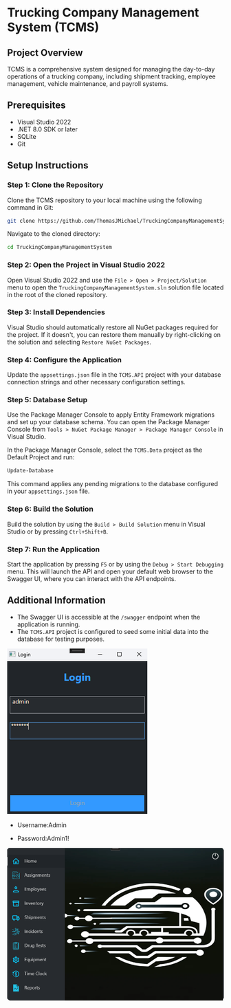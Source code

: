# Trucking Company Management System (TCMS)

## Project Overview

TCMS is a comprehensive system designed for managing the day-to-day operations of a trucking company, including shipment tracking, employee management, vehicle maintenance, and payroll systems.

## Prerequisites

- Visual Studio 2022
- .NET 8.0 SDK or later
- SQLite
- Git

## Setup Instructions

### Step 1: Clone the Repository

Clone the TCMS repository to your local machine using the following command in Git:

```sh
git clone https://github.com/ThomasJMichael/TruckingCompanyManagementSystem.git
```

Navigate to the cloned directory:

```sh
cd TruckingCompanyManagementSystem
```

### Step 2: Open the Project in Visual Studio 2022

Open Visual Studio 2022 and use the `File > Open > Project/Solution` menu to open the `TruckingCompanyManagementSystem.sln` solution file located in the root of the cloned repository.

### Step 3: Install Dependencies

Visual Studio should automatically restore all NuGet packages required for the project. If it doesn't, you can restore them manually by right-clicking on the solution and selecting `Restore NuGet Packages`.

### Step 4: Configure the Application

Update the `appsettings.json` file in the `TCMS.API` project with your database connection strings and other necessary configuration settings.

### Step 5: Database Setup

Use the Package Manager Console to apply Entity Framework migrations and set up your database schema. You can open the Package Manager Console from `Tools > NuGet Package Manager > Package Manager Console` in Visual Studio.

In the Package Manager Console, select the `TCMS.Data` project as the Default Project and run:

```sh
Update-Database
```

This command applies any pending migrations to the database configured in your `appsettings.json` file.

### Step 6: Build the Solution

Build the solution by using the `Build > Build Solution` menu in Visual Studio or by pressing `Ctrl+Shift+B`.

### Step 7: Run the Application

Start the application by pressing `F5` or by using the `Debug > Start Debugging` menu. This will launch the API and open your default web browser to the Swagger UI, where you can interact with the API endpoints.

## Additional Information

- The Swagger UI is accessible at the `/swagger` endpoint when the application is running.
- The `TCMS.API` project is configured to seed some initial data into the database for testing purposes.


<img src="Docs\Docs1.png" alt="Docs/all_nodes.png">

- Username:Admin

- Password:Admin1!

<img src="Docs\Docs2.png" alt="Docs/settings.png">